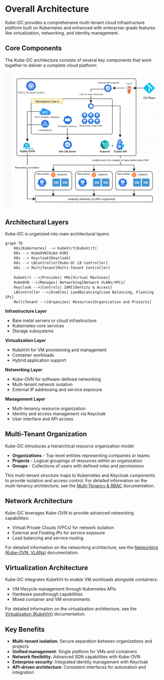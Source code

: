 # Overall Architecture

Kube-DC provides a comprehensive multi-tenant cloud infrastructure platform built on Kubernetes and enhanced with enterprise-grade features like virtualization, networking, and identity management.

## Core Components

The Kube-DC architecture consists of several key components that work together to deliver a complete cloud platform:

![Kube-DC Architecture Overview](images/project-overview.png)

## Architectural Layers
Kube-DC is organized into main architectural layers:


```mermaid
graph TD
    K8s[Kubernetes] --> KubeVirt[KubeVirt]    
    K8s --> KubeOVN[Kube-OVN]    
    K8s --> Keycloak[Keycloak]    
    K8s --> LBController[Kube-DC LB Controller]    
    K8s --> MultiTenant[Multi-Tenant Controller]
    
    KubeVirt -->|Provides| VMs[Virtual Machines]
    KubeOVN -->|Manages| Networking[Network VLANs/VPCs]
    Keycloak -->|Controls| IAM[Identity & Access]
    LBController -->|Enables| LoadBalancing[Load Balancing, Floating IPs]
    MultiTenant -->|Organizes| Resources[Organization and Projects]
```


**Infrastructure Layer**

   - Bare metal servers or cloud infrastructure
   - Kubernetes core services
   - Storage subsystems

**Virtualization Layer**

   - KubeVirt for VM provisioning and management
   - Container workloads
   - Hybrid application support

**Networking Layer**

   - Kube-OVN for software-defined networking
   - Multi-tenant network isolation
   - External IP addressing and service exposure

**Management Layer**

   - Multi-tenancy resource organization
   - Identity and access management via Keycloak
   - User interface and API access

## Multi-Tenant Organization

Kube-DC introduces a hierarchical resource organization model:

- **Organizations** - Top-level entities representing companies or teams
- **Projects** - Logical groupings of resources within an organization
- **Groups** - Collections of users with defined roles and permissions

This multi-tenant structure maps to Kubernetes and Keycloak components to provide isolation and access control. For detailed information on the multi-tenancy architecture, see the [Multi-Tenancy & RBAC](architecture-multi-tenancy.md) documentation.

## Network Architecture

Kube-DC leverages Kube-OVN to provide advanced networking capabilities:

- Virtual Private Clouds (VPCs) for network isolation
- External and Floating IPs for service exposure
- Load balancing and service routing

For detailed information on the networking architecture, see the [Networking (Kube-OVN, VLANs)](architecture-networking.md) documentation.

## Virtualization Architecture

Kube-DC integrates KubeVirt to enable VM workloads alongside containers:

- VM lifecycle management through Kubernetes APIs
- Hardware passthrough capabilities
- Mixed container and VM environments

For detailed information on the virtualization architecture, see the [Virtualization (KubeVirt)](architecture-virtualization.md) documentation.

## Key Benefits

- **Multi-tenant isolation**: Secure separation between organizations and projects
- **Unified management**: Single platform for VMs and containers
- **Network flexibility**: Advanced SDN capabilities with Kube-OVN
- **Enterprise security**: Integrated identity management with Keycloak
- **API-driven architecture**: Consistent interfaces for automation and integration
